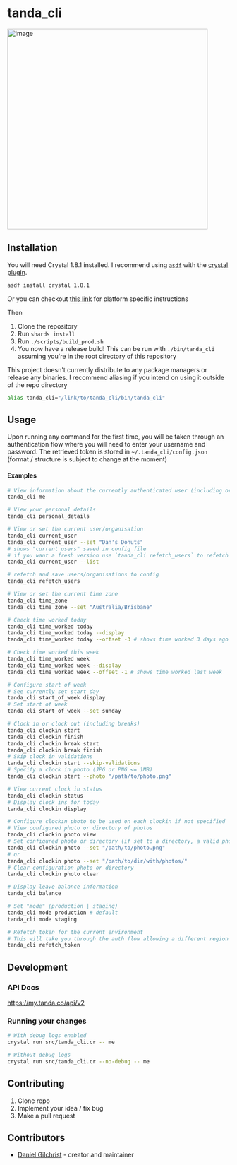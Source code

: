 # tanda_cli
<img width="454" alt="image" src="https://user-images.githubusercontent.com/13454550/231261971-a5fb9c80-2710-44e5-b6f4-b65673caa264.png">

## Installation

You will need Crystal 1.8.1 installed. I recommend using [`asdf`](https://github.com/asdf-vm/asdf) with the [crystal plugin](https://github.com/asdf-community/asdf-crystal).
```sh
asdf install crystal 1.8.1
```
Or you can checkout [this link](https://crystal-lang.org/install/) for platform specific instructions

Then
1. Clone the repository
2. Run `shards install`
3. Run `./scripts/build_prod.sh`
4. You now have a release build! This can be run with `./bin/tanda_cli` assuming you're in the root directory of this repository

This project doesn't currently distribute to any package managers or release any binaries.
I recommend aliasing if you intend on using it outside of the repo directory
```sh
alias tanda_cli="/link/to/tanda_cli/bin/tanda_cli"
```

## Usage
Upon running any command for the first time, you will be taken through an authentication flow where you will need to enter your username and password.
The retrieved token is stored in `~/.tanda_cli/config.json` (format / structure is subject to change at the moment)

#### Examples
```sh
# View information about the currently authenticated user (including organisations)
tanda_cli me

# View your personal details
tanda_cli personal_details

# View or set the current user/organisation
tanda_cli current_user
tanda_cli current_user --set "Dan's Donuts"
# shows "current users" saved in config file
# if you want a fresh version use `tanda_cli refetch_users` to refetch from API or `tanda_cli me` to view from API
tanda_cli current_user --list

# refetch and save users/organisations to config
tanda_cli refetch_users

# View or set the current time zone
tanda_cli time_zone
tanda_cli time_zone --set "Australia/Brisbane"

# Check time worked today
tanda_cli time_worked today
tanda_cli time_worked today --display
tanda_cli time_worked today --offset -3 # shows time worked 3 days ago

# Check time worked this week
tanda_cli time_worked week
tanda_cli time_worked week --display
tanda_cli time_worked week --offset -1 # shows time worked last week

# Configure start of week
# See currently set start day
tanda_cli start_of_week display
# Set start of week
tanda_cli start_of_week --set sunday

# Clock in or clock out (including breaks)
tanda_cli clockin start
tanda_cli clockin finish
tanda_cli clockin break start
tanda_cli clockin break finish
# Skip clock in validations
tanda_cli clockin start --skip-validations
# Specify a clock in photo (JPG or PNG <= 1MB)
tanda_cli clockin start --photo "/path/to/photo.png"

# View current clock in status
tanda_cli clockin status
# Display clock ins for today
tanda_cli clockin display

# Configure clockin photo to be used on each clockin if not specified
# View configured photo or directory of photos
tanda_cli clockin photo view
# Set configured photo or directory (if set to a directory, a valid photo from that directory is randomly picked)
tanda_cli clockin photo --set "/path/to/photo.png"
# or
tanda_cli clockin photo --set "/path/to/dir/with/photos/"
# Clear configuration photo or directory
tanda_cli clockin photo clear

# Display leave balance information
tanda_cli balance

# Set "mode" (production | staging)
tanda_cli mode production # default
tanda_cli mode staging

# Refetch token for the current environment
# This will take you through the auth flow allowing a different region to be selected as well
tanda_cli refetch_token
```

## Development

### API Docs
https://my.tanda.co/api/v2

### Running your changes
```sh
# With debug logs enabled
crystal run src/tanda_cli.cr -- me

# Without debug logs
crystal run src/tanda_cli.cr --no-debug -- me
```

## Contributing

1. Clone repo
2. Implement your idea / fix bug
3. Make a pull request

## Contributors

- [Daniel Gilchrist](https://github.com/DanielGilchrist) - creator and maintainer
